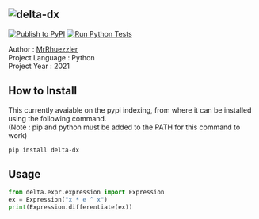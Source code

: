 ![delta-dx](https://github.com/MrRhuezzler/delta-dx/blob/main/images/cover.png)
---
[![Publish to PyPI](https://github.com/MrRhuezzler/delta/actions/workflows/python-publish.yml/badge.svg)](https://github.com/MrRhuezzler/delta/actions/workflows/python-publish.yml)
[![Run Python Tests](https://github.com/MrRhuezzler/delta/actions/workflows/pytest_actions.yml/badge.svg)](https://github.com/MrRhuezzler/delta/actions/workflows/pytest_actions.yml)  

Author           : [MrRhuezzler](https://github.com/MrRhuezzler)  
Project Language : Python  
Project Year     : 2021  

## How to Install
This currently avaiable on the pypi indexing, from where it can be installed  using the following command.  
(Note : pip and python must be added to the PATH for this command to work)
```
pip install delta-dx
```
## Usage

```python
from delta.expr.expression import Expression
ex = Expression("x * e ^ x")
print(Expression.differentiate(ex))
```
